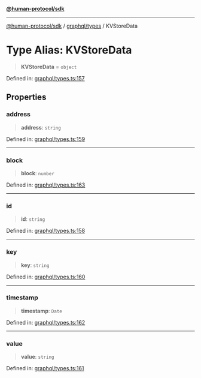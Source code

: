 [**@human-protocol/sdk**](../../../README.md)

***

[@human-protocol/sdk](../../../modules.md) / [graphql/types](../README.md) / KVStoreData

# Type Alias: KVStoreData

> **KVStoreData** = `object`

Defined in: [graphql/types.ts:157](https://github.com/humanprotocol/human-protocol/blob/a3c69981844e7ed43743f2459713fe069fcbb283/packages/sdk/typescript/human-protocol-sdk/src/graphql/types.ts#L157)

## Properties

### address

> **address**: `string`

Defined in: [graphql/types.ts:159](https://github.com/humanprotocol/human-protocol/blob/a3c69981844e7ed43743f2459713fe069fcbb283/packages/sdk/typescript/human-protocol-sdk/src/graphql/types.ts#L159)

***

### block

> **block**: `number`

Defined in: [graphql/types.ts:163](https://github.com/humanprotocol/human-protocol/blob/a3c69981844e7ed43743f2459713fe069fcbb283/packages/sdk/typescript/human-protocol-sdk/src/graphql/types.ts#L163)

***

### id

> **id**: `string`

Defined in: [graphql/types.ts:158](https://github.com/humanprotocol/human-protocol/blob/a3c69981844e7ed43743f2459713fe069fcbb283/packages/sdk/typescript/human-protocol-sdk/src/graphql/types.ts#L158)

***

### key

> **key**: `string`

Defined in: [graphql/types.ts:160](https://github.com/humanprotocol/human-protocol/blob/a3c69981844e7ed43743f2459713fe069fcbb283/packages/sdk/typescript/human-protocol-sdk/src/graphql/types.ts#L160)

***

### timestamp

> **timestamp**: `Date`

Defined in: [graphql/types.ts:162](https://github.com/humanprotocol/human-protocol/blob/a3c69981844e7ed43743f2459713fe069fcbb283/packages/sdk/typescript/human-protocol-sdk/src/graphql/types.ts#L162)

***

### value

> **value**: `string`

Defined in: [graphql/types.ts:161](https://github.com/humanprotocol/human-protocol/blob/a3c69981844e7ed43743f2459713fe069fcbb283/packages/sdk/typescript/human-protocol-sdk/src/graphql/types.ts#L161)
